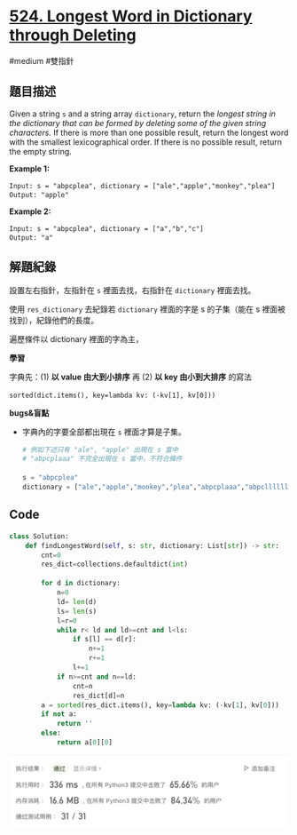 # [524. Longest Word in Dictionary through Deleting](https://leetcode.cn/problems/longest-word-in-dictionary-through-deleting/)

#medium #雙指針



## 題目描述

Given a string `s` and a string array `dictionary`, return the *longest string in the dictionary that can be formed by deleting some of the given string characters.* If there is more than one possible result, return the longest word with the smallest lexicographical order. If there is no possible result, return the empty string.



**Example 1:**

```text
Input: s = "abpcplea", dictionary = ["ale","apple","monkey","plea"]
Output: "apple"
```

**Example 2:**

```
Input: s = "abpcplea", dictionary = ["a","b","c"]
Output: "a"
```



## 解題紀錄

設置左右指針，左指針在 `s` 裡面去找，右指針在 `dictionary` 裡面去找。

使用 `res_dictionary` 去紀錄若 `dictionary` 裡面的字是 s 的子集（能在 s 裡面被找到），紀錄他們的長度。

遍歷條件以 dictionary 裡面的字為主，

**學習**

字典先：(1) **以 value 由大到小排序** 再 (2) **以 key 由小到大排序** 的寫法

`sorted(dict.items(), key=lambda kv: (-kv[1], kv[0]))`



**bugs&盲點**

- 字典內的字要全部都出現在 `s` 裡面才算是子集。

  ```python
  # 例如下述只有 "ale", "apple" 出現在 s 當中
  # "abpcplaaa" 不完全出現在 s 當中，不符合條件
  
  s = "abpcplea"
  dictionary = ["ale","apple","monkey","plea","abpcplaaa","abpcllllll","abccclllpppeeaaaa"]
  
  ```

  

  

## Code

```python
class Solution:
    def findLongestWord(self, s: str, dictionary: List[str]) -> str:
        cnt=0
        res_dict=collections.defaultdict(int)

        for d in dictionary:
            n=0
            ld= len(d)
            ls= len(s)
            l=r=0    
            while r< ld and ld>=cnt and l<ls:
                if s[l] == d[r]:
                    n+=1
                    r+=1
                l+=1
            if n>=cnt and n==ld:
                cnt=n
                res_dict[d]=n
        a = sorted(res_dict.items(), key=lambda kv: (-kv[1], kv[0]))
        if not a:
            return ''
        else:
            return a[0][0]
```

![img_ac](https://github.com/youngmihuang/leetcode-python/blob/main/img/524.longest_word_in_dictionary_through_deleting_ac.png)
